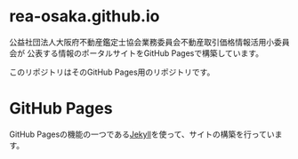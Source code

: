 # rea-osaka.github.io

公益社団法人大阪府不動産鑑定士協会業務委員会不動産取引価格情報活用小委員会が
公表する情報のポータルサイトをGitHub Pagesで構築しています。

このリポジトリはそのGitHub Pages用のリポジトリです。


# GitHub Pages
GitHub Pagesの機能の一つである[Jekyll](https://jekyllrb.com/)を使って、サイトの構築を行っています。
